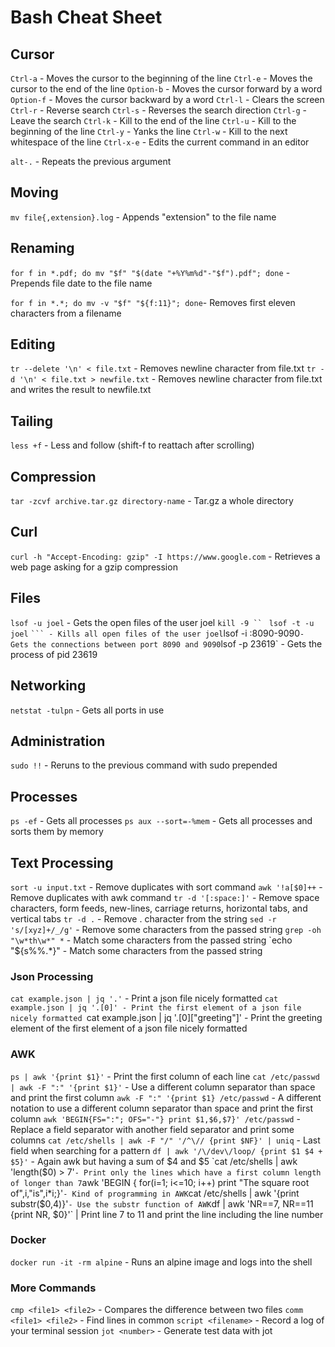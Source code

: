 # Bash Cheat Sheet

## Cursor

`Ctrl-a` - Moves the cursor to the beginning of the line
`Ctrl-e` - Moves the cursor to the end of the line
`Option-b` - Moves the cursor forward by a word
`Option-f` - Moves the cursor backward by a word
`Ctrl-l` - Clears the screen
`Ctrl-r` - Reverse search
`Ctrl-s` - Reverses the search direction
`Ctrl-g` - Leave the search
`Ctrl-k` - Kill to the end of the line
`Ctrl-u` - Kill to the beginning of the line
`Ctrl-y` - Yanks the line
`Ctrl-w` - Kill to the next whitespace of the line
`Ctrl-x-e` - Edits the current command in an editor

`alt-.` - Repeats the previous argument

## Moving

`mv file{,extension}.log` - Appends "extension" to the file name

## Renaming

`for f in *.pdf; do mv "$f" "$(date "+%Y%m%d"-"$f").pdf"; done` - Prepends file date to the file name

`for f in *.*; do mv -v "$f" "${f:11}"; done`- Removes first eleven characters from a filename

## Editing

`tr --delete '\n' < file.txt` - Removes newline character from file.txt
`tr -d '\n' < file.txt > newfile.txt` - Removes newline character from file.txt and writes the result to newfile.txt


## Tailing

`less +f` - Less and follow (shift-f to reattach after scrolling)

## Compression

`tar -zcvf archive.tar.gz directory-name` - Tar.gz a whole directory

## Curl

`curl -h "Accept-Encoding: gzip" -I https://www.google.com` - Retrieves a web page asking for a gzip compression

## Files

`lsof -u joel` - Gets the open files of the user joel
`kill -9 `` ` ``lsof -t -u joel`` ` ``` - Kills all open files of the user joel
`lsof -i :8090-9090` - Gets the connections between port 8090 and 9090
`lsof -p 23619` - Gets the process of pid 23619

## Networking

`netstat -tulpn` - Gets all ports in use

## Administration

`sudo !!` - Reruns to the previous command with sudo prepended

## Processes

`ps -ef` - Gets all processes
`ps aux --sort=-%mem` - Gets all processes and sorts them by memory 

## Text Processing

`sort -u input.txt` - Remove duplicates with sort command
`awk '!a[$0]++` - Remove duplicates with awk command
`tr -d '[:space:]'` - Remove space characters, form feeds, new-lines, carriage returns, horizontal tabs, and vertical tabs
`tr -d .` - Remove . character from the string
`sed -r 's/[xyz]+/_/g'` - Remove some characters from the passed string
`grep -oh "\w*th\w*" *` - Match some characters from the passed string
`echo "${s%%.*}" - Match some characters from the passed string

### Json Processing

`cat example.json | jq '.'` - Print a json file nicely formatted
`cat example.json | jq '.[0]' - Print the first element of a json file nicely formatted
`cat example.json | jq '.[0]["greeting"]' - Print the greeting element of the first element of a json file nicely formatted

### AWK

`ps | awk '{print $1}'` - Print the first column of each line
`cat /etc/passwd | awk -F ":" '{print $1}'` - Use a different column separator than space and print the first column
`awk -F ":" '{print $1} /etc/passwd` - A different notation to use a different column separator than space and print the first column
`awk 'BEGIN{FS=":"; OFS="-"} print $1,$6,$7}' /etc/passwd` - Replace a field separator with another field separator and print some columns
`cat /etc/shells | awk -F "/" '/^\// {print $NF}' | uniq` - Last field when searching for a pattern
`df | awk '/\/dev\/loop/ {print $1 $4 + $5}'` - Again awk but having a sum of $4 and $5
`cat /etc/shells | awk 'length($0) > 7'` - Print only the lines which have a first column length of longer than 7
`awk 'BEGIN { for(i=1; i<=10; i++) print "The square root of",i,"is",i*i;}'` - Kind of programming in AWK
`cat /etc/shells | awk '{print substr($0,4)}'` - Use the substr function of AWK
`df | awk 'NR==7, NR==11 {print NR, $0}'` | Print line 7 to 11 and print the line including the line number

### Docker

`docker run -it -rm alpine` - Runs an alpine image and logs into the shell

### More Commands

`cmp <file1> <file2>` - Compares the difference between two files
`comm <file1> <file2>` - Find lines in common
`script <filename>` - Record a log of your terminal session
`jot <number>` - Generate test data with jot
